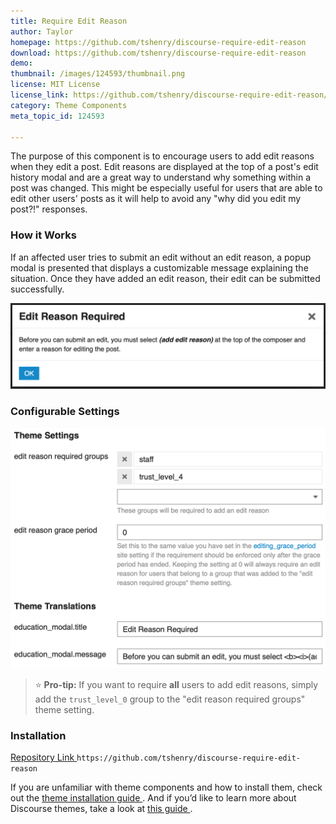 ```yaml
---
title: Require Edit Reason
author: Taylor
homepage: https://github.com/tshenry/discourse-require-edit-reason
download: https://github.com/tshenry/discourse-require-edit-reason
demo: 
thumbnail: /images/124593/thumbnail.png
license: MIT License
license_link: https://github.com/tshenry/discourse-require-edit-reason/blob/master/LICENSE
category: Theme Components
meta_topic_id: 124593

---
```

The purpose of this component is to encourage users to add edit reasons when they edit a post.  Edit reasons are displayed at the top of a post's edit history modal and are a great way to understand why something within a post was changed. This might be especially useful for users that are able to edit other users' posts as it will help to avoid any "why did you edit my post?!" responses.


### How it Works

If an affected user tries to submit an edit without an edit reason, a popup modal is presented that displays a customizable message explaining the situation. Once they have added an edit reason, their edit can be submitted successfully.

![37%20AM: 690x189,75%](/images/124593/Ybgf4ggUvtvtiTihVv9U4d9a3O.png)

### Configurable Settings

![10%20AM: 655x500,75%](/images/124593/sa1ZkQSA5zmh9iaikSRN9xDk07X.png) 


> :star: **Pro-tip:** If you want to require **all** users to add edit reasons, simply add the `trust_level_0` group to the "edit reason required groups" theme setting.

### Installation

[Repository Link ](https://github.com/tshenry/discourse-require-edit-reason)
`https://github.com/tshenry/discourse-require-edit-reason`

If you are unfamiliar with theme components and how to install them, check out the [theme installation guide ](https://meta.discourse.org/t/how-do-i-install-a-theme-or-theme-component/63682). And if you’d like to learn more about Discourse themes, take a look at [this guide ](https://meta.discourse.org/t/beginners-guide-to-using-discourse-themes/91966).